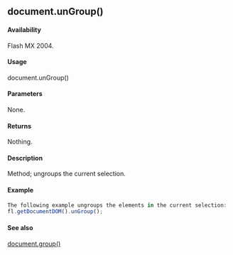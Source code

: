 ## document.unGroup()

#### Availability

Flash MX 2004.

#### Usage

document.unGroup()

#### Parameters

None.

#### Returns

Nothing.

#### Description

Method; ungroups the current selection.

#### Example

```javascript
The following example ungroups the elements in the current selection:
fl.getDocumentDOM().unGroup();

```
#### See also

[document.group()](#!wielmic/developers-animatesdk-docs/test/Document_object/docume90.md)
